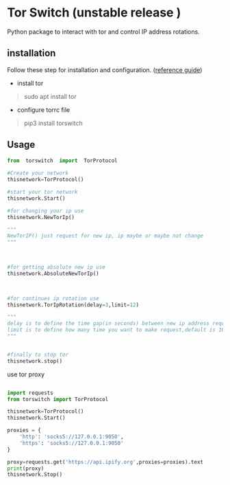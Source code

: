 ﻿# Tor Switch (unstable release )
Python package to interact with tor and control IP address rotations.


## installation 
Follow these step for installation and configuration. ([reference guide](https://sylvaindurand.org/use-tor-with-python/))
 - install tor
 

> sudo apt install tor

 - configure torrc file 


>  pip3 install torswitch

## Usage

```python
from  torswitch  import  TorProtocol
 
#Create your network
thisnetwork=TorProtocol()

#start your tor network
thisnetwork.Start()

#for changing your ip use
thisnetwork.NewTorIp()

"""
NewTorIP() just request for new ip, ip maybe or maybe not change
"""

  

#for getting absolute new ip use
thisnetwork.AbsoluteNewTorIp()

  

#for continues ip rotation use
thisnetwork.TorIpRotation(delay=3,limit=12)

"""
delay is to define the time gap(in seconds) between new ip address request.
limit is to define how many time you want to make request,default is 10
"""


#finally to stop tor
thisnetwork.stop()

```

use tor proxy
```python 

import requests
from torswitch import TorProtocol

thisnetwork=TorProtocol()
thisnetwork.Start()

proxies = {
    'http': 'socks5://127.0.0.1:9050',
    'https': 'socks5://127.0.0.1:9050'
}

proxy=requests.get('https://api.ipify.org',proxies=proxies).text
print(proxy)
thisnetwork.Stop()

```
